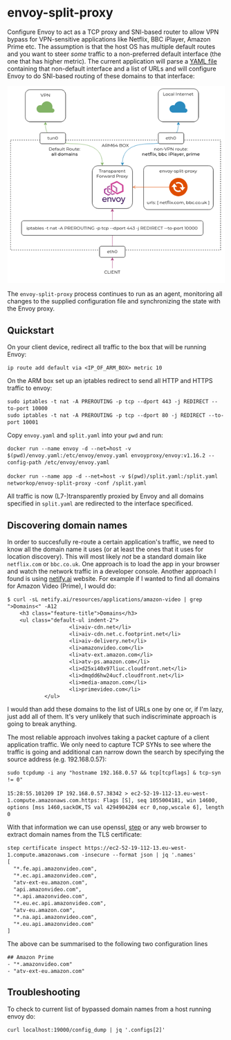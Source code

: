 # envoy-split-proxy

Configure Envoy to act as a TCP proxy and SNI-based router to allow VPN bypass for VPN-sensitive applications like Netflix, BBC iPlayer, Amazon Prime etc. The assumption is that the host OS has multiple default routes and you want to steer _some_ traffic to a non-preferred default interface (the one that has higher metric). The current application will parse a [YAML file](./split.yaml) containing that non-default interface and a list of URLs and will configure Envoy to do SNI-based routing of these domains to that interface:

![](./arch.png)

The `envoy-split-proxy` process continues to run as an agent, monitoring all changes to the supplied configuration file and synchronizing the state with the Envoy proxy.

## Quickstart

On your client device, redirect all traffic to the box that will be running Envoy:

```
ip route add default via <IP_OF_ARM_BOX> metric 10
```

On the ARM box set up an iptables redirect to send all HTTP and HTTPS traffic to envoy:

```
sudo iptables -t nat -A PREROUTING -p tcp --dport 443 -j REDIRECT --to-port 10000
sudo iptables -t nat -A PREROUTING -p tcp --dport 80 -j REDIRECT --to-port 10001
```

Copy `envoy.yaml` and `split.yaml` into your `pwd` and run:

```
docker run --name envoy -d --net=host -v $(pwd)/envoy.yaml:/etc/envoy/envoy.yaml envoyproxy/envoy:v1.16.2 --config-path /etc/envoy/envoy.yaml

docker run --name app -d --net=host -v $(pwd)/split.yaml:/split.yaml networkop/envoy-split-proxy -conf /split.yaml
```

All traffic is now (L7-)transparently proxied by Envoy and all domains specified in `split.yaml` are redirected to the interface specificed.


## Discovering domain names

In order to succesfully re-route a certain application's traffic, we need to know all the domain name it uses (or at least the ones that it uses for location discovery). This will most likely _not_ be a standard domain like `netflix.com` or `bbc.co.uk`. One approach is to load the app in your browser and watch the network traffic in a developer console. Another approach I found is using [netify.ai](netify.ai/resources/applications) website. For example if I wanted to find all domains for Amazon Video (Prime), I would do:

```
$ curl -sL netify.ai/resources/applications/amazon-video | grep ">Domains<" -A12
    <h3 class="feature-title">Domains</h3>
    <ul class="default-ul indent-2">
                    <li>aiv-cdn.net</li>
                    <li>aiv-cdn.net.c.footprint.net</li>
                    <li>aiv-delivery.net</li>
                    <li>amazonvideo.com</li>
                    <li>atv-ext.amazon.com</li>
                    <li>atv-ps.amazon.com</li>
                    <li>d25xi40x97liuc.cloudfront.net</li>
                    <li>dmqdd6hw24ucf.cloudfront.net</li>
                    <li>media-amazon.com</li>
                    <li>primevideo.com</li>
            </ul>
```
I would than add these domains to the list of URLs one by one or, if I'm lazy, just add all of them. It's very unlikely that such indiscriminate approach is going to break anything.

The most reliable approach involves taking a packet capture of a client application traffic. We only need to capture TCP SYNs to see where the traffic is going and additional can narrow down the search by specifying the source address (e.g. 192.168.0.57):  

```
sudo tcpdump -i any "hostname 192.168.0.57 && tcp[tcpflags] & tcp-syn != 0"

15:28:55.101209 IP 192.168.0.57.38342 > ec2-52-19-112-13.eu-west-1.compute.amazonaws.com.https: Flags [S], seq 1055004181, win 14600, options [mss 1460,sackOK,TS val 4294904284 ecr 0,nop,wscale 6], length 0
```

With that information we can use openssl, [step](https://github.com/smallstep/cli) or any web browser to extract domain names from the TLS certificate:

```
step certificate inspect https://ec2-52-19-112-13.eu-west-1.compute.amazonaws.com -insecure --format json | jq '.names'
[
  "*.fe.api.amazonvideo.com",
  "*.ec.api.amazonvideo.com",
  "atv-ext-eu.amazon.com",
  "api.amazonvideo.com",
  "*.api.amazonvideo.com",
  "*.eu.ec.api.amazonvideo.com",
  "atv-eu.amazon.com",
  "*.na.api.amazonvideo.com",
  "*.eu.api.amazonvideo.com"
]
```

The above can be summarised to the following two configuration lines

```
## Amazon Prime
- "*.amazonvideo.com"
- "atv-ext-eu.amazon.com"
```


## Troubleshooting

To check to current list of bypassed domain names from a host running envoy do:

```
curl localhost:19000/config_dump | jq '.configs[2]'
```

